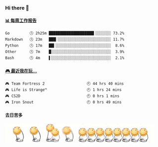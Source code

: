 ### Hi there 👋  

 <!-- waka-box start -->
#### <a href="https://gist.github.com/51d75cccce903a25b1f8cd7ca9d3a329" target="_blank">📊 每周工作报告</a>
```text
Go         🕓 2h25m ████████████████████▍░░░░░░░ 73.2%
Markdown   🕓 23m   ███▎░░░░░░░░░░░░░░░░░░░░░░░░ 11.7%
Python     🕓 17m   ██▍░░░░░░░░░░░░░░░░░░░░░░░░░  8.6%
Other      🕓 7m    █░░░░░░░░░░░░░░░░░░░░░░░░░░░  3.9%
Bash       🕓 4m    ▌░░░░░░░░░░░░░░░░░░░░░░░░░░░  2.1%
```
<!-- Powered by https://github.com/journey-ad/waka-box-go . -->
<!-- waka-box end -->


 <!-- steam-box start -->
#### <a href="https://gist.github.com/3b0d2519577a02ab95e5d0d7ca4fa814" target="_blank">🎮 最近我在玩…</a>
```text
🎮 Team Fortress 2                   🕘 44 hrs 40 mins
🎮 Life is Strange™                  🕘 1 hrs 24 mins
🎮 CS2D                              🕘 0 hrs 1 mins
🎮 Iron Snout                        🕘 0 hrs 49 mins
```
<!-- Powered by https://github.com/YouEclipse/steam-box . -->
<!-- steam-box end -->

#### 去日苦多
![](990672b3e82963502a597c34e55546b5.gif)


<!--
**oneto1/oneto1** is a ✨ _special_ ✨ repository because its `README.md` (this file) appears on your GitHub profile.

Here are some ideas to get you started:

- 🔭 I’m currently working on ...
- 🌱 I’m currently learning ...
- 👯 I’m looking to collaborate on ...
- 🤔 I’m looking for help with ...
- 💬 Ask me about ...
- 📫 How to reach me: ...
- 😄 Pronouns: ...
- ⚡ Fun fact: ...
-->
